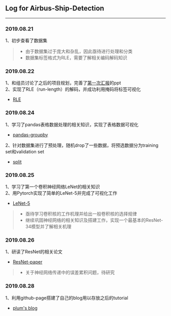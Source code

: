 ## Log for Airbus-Ship-Detection
---
### 2019.08.21
1、初步查看了数据集<br>
> * 由于数据集过于庞大和杂乱，因此亟待进行处理和分类<br>
> * 数据集标签格式为RLE，需要了解相关编码解码知识
### 2019.08.22
1、和组员讨论了之后的项目规划，完善了[第一次汇报](https://github.com/plumprc/airbus-ship-detection/tree/master/lizhe/relevent/汇报一1.2.pptx)的ppt<br>
2、实现了RLE（run-length）的解码，并成功利用掩码将标签可视化<br>
* [RLE](https://github.com/plumprc/airbus-ship-detection/tree/master/lizhe/ship-detection/RLE.ipynb) 
### 2019.08.24
1、学习了pandas表格数据处理的相关知识，实现了表格数据可视化<br>
* [pandas-groupby](https://github.com/plumprc/airbus-ship-detection/tree/master/lizhe/ship-detection/Bonus/Pandas-Groupby.ipynb)

2、针对数据集进行了预处理，随机drop了一些数据，将预选数据分为training set和validation set
* [split](https://github.com/plumprc/airbus-ship-detection/tree/master/lizhe/ship-detection/split.ipynb)
### 2019.08.25
1、学习了第一个卷积神经网络LeNet的相关知识<br>
2、用Pytorch实现了简单的LeNet-5并完成了可视化工作
* [LeNet-5](https://github.com/plumprc/airbus-ship-detection/tree/master/lizhe/ship-detection/Bonus/LeNet-5.ipynb)
> * 亟待学习卷积核的工作机理并给出一般卷积核的选择规律
> * 继续巩固神经网络的相关知识及搭建工作，实现一个最基本的ResNet-34模型并了解相关机理
### 2019.08.26
1、研读了ResNet的相关论文
* [ResNet-paper](https://github.com/plumprc/airbus-ship-detection/tree/master/lizhe/relevent/ResNet学习笔记.md)
> * 关于神经网络传递中的误差累积问题，待研究

### 2019.08.28
1、利用github-page搭建了自己的blog用以存放之后的tutorial
* [plum's blog](https://plumprc.github.io/)